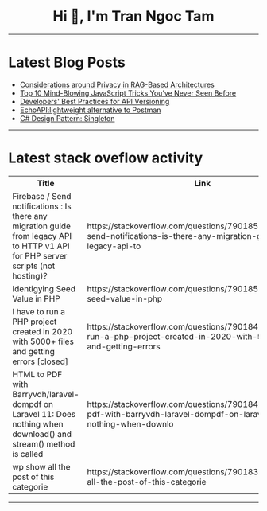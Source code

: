 <h1 align="center">Hi 👋, I'm Tran Ngoc Tam</h1>

---

# Latest Blog Posts 
<!-- BLOG-POST-LIST:START -->
- [Considerations around Privacy in RAG-Based Architectures](https://dev.to/hakeem/considerations-around-privacy-in-rag-based-architectures-16gb)
- [Top 10 Mind-Blowing JavaScript Tricks You’ve Never Seen Before](https://dev.to/agunwachidiebelecalistus/top-10-mind-blowing-javascript-tricks-youve-never-seen-before-1klb)
- [Developers&#39; Best Practices for API Versioning](https://dev.to/cyanspray/developers-best-practices-for-api-versioning-3pj2)
- [EchoAPI:lightweight alternative to Postman](https://dev.to/johnjava/echoapilightweight-alternative-to-postman-4nig)
- [C# Design Pattern: Singleton](https://dev.to/juarezasjunior/c-design-pattern-singleton-22f3)
<!-- BLOG-POST-LIST:END -->

---

# Latest stack oveflow activity
<table>
  <tr><th>Title</th><th>Link</th></tr>
  <!-- STACKOVERFLOW:START --><tr><td>Firebase / Send notifications : Is there any migration guide from legacy API to HTTP v1 API for PHP server scripts &lpar;not hosting&rpar;?</td><td>https://stackoverflow.com/questions/79018572/firebase-send-notifications-is-there-any-migration-guide-from-legacy-api-to</td></tr><tr><td>Identigying Seed Value in PHP</td><td>https://stackoverflow.com/questions/79018570/identigying-seed-value-in-php</td></tr><tr><td>I have to run a PHP project created in 2020 with 5000+ files and getting errors [closed]</td><td>https://stackoverflow.com/questions/79018459/i-have-to-run-a-php-project-created-in-2020-with-5000-files-and-getting-errors</td></tr><tr><td>HTML to PDF with Barryvdh/laravel-dompdf on Laravel 11: Does nothing when download&lpar;&rpar; and stream&lpar;&rpar; method is called</td><td>https://stackoverflow.com/questions/79018406/html-to-pdf-with-barryvdh-laravel-dompdf-on-laravel-11-does-nothing-when-downlo</td></tr><tr><td>wp show all the post of this categorie</td><td>https://stackoverflow.com/questions/79018371/wp-show-all-the-post-of-this-categorie</td></tr><!-- STACKOVERFLOW:END -->
</table>

---


